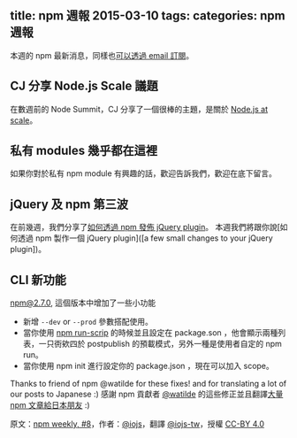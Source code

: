 title: npm 週報 2015-03-10
tags:
categories: npm 週報
---

本週的 npm 最新消息，同樣也[可以透過 email 訂閱](https://www.npmjs.com/npm-weekly)。


## CJ 分享 Node.js Scale 議題

在數週前的 Node Summit，CJ 分享了一個很棒的主題，是關於 [Node.js at scale](http://nodesummit.com/media/node-js-at-scale/)。

## 私有 modules 幾乎都在這裡

如果你對於私有 npm module 有興趣的話，歡迎告訴我們，歡迎在底下留言。

## jQuery 及 npm 第三波

在前幾週，我們分享了[如何透過 npm 發佈 jQuery plugin](http://blog.npmjs.org/post/113172137370/npm-private-modules-are-coming-soon)。
本週我們將跟你說[如何透過 npm 製作一個 jQuery plugin]([a few small changes to your jQuery plugin])。

## CLI 新功能

npm@2.7.0, 這個版本中增加了一些小功能

 * 新增 `--dev` or `--prod` 參數搭配使用。
 * 當你使用 [npm run-scrip](https://docs.npmjs.com/misc/scripts) 的時候並且設定在 package.son ，他會顯示兩種列表，一只衖欸四於 postpublish 的預載模式，另外一種是使用者自定的 npm run。
 * 當你使用 npm init 進行設定你的 package.json ，現在可以加入 scope。

Thanks to friend of npm @watilde for these fixes! and for translating a lot of our posts to Japanese :)
感謝 npm 貢獻者 [@watilde](https://twitter.com/watilde) 的這些修正並且翻譯[大量 npm 文章給日本朋友](https://medium.com/@watilde) :)

原文：[npm weekly, #8](http://blog.npmjs.org/post/113262605295/npm-weekly-8)，作者：[@iojs](https://medium.com/@iojs)，翻譯 [@iojs-tw](https://github.com/iojs/iojs-tw)，授權 [CC-BY 4.0](https://creativecommons.org/licenses/by/4.0/deed.zh_TW)
